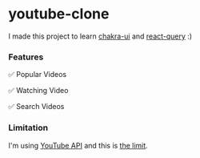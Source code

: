# youtube-clone

I made this project to learn [chakra-ui](https://next.chakra-ui.com/) and [react-query](https://react-query.tanstack.com/) :)

### Features
✅ Popular Videos

✅ Watching Video

✅ Search Videos

### Limitation
I'm using [YouTube API](https://developers.google.com/youtube/v3) and this is [the limit](https://developers.google.com/youtube/v3/determine_quota_cost).
